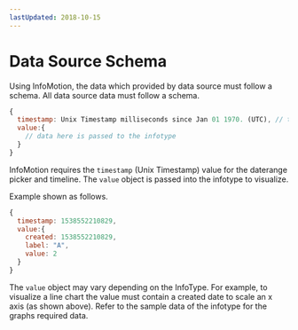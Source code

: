 ```yaml
---
lastUpdated: 2018-10-15
---
```


# Data Source Schema 

Using InfoMotion, the data which provided by data source must follow a schema. 
All data source data must follow a schema. 

```javascript 
{ 
  timestamp: Unix Timestamp milliseconds since Jan 01 1970. (UTC), // timestamp for daterange, timeline and querying. 
  value:{ 
    // data here is passed to the infotype 
  } 
} 
``` 

InfoMotion requires the `timestamp` (Unix Timestamp) value for the daterange picker and timeline. The `value` object is passed into the infotype to visualize. 

Example shown as follows.

```javascript
{
  timestamp: 1538552210829,
  value:{ 
    created: 1538552210829,
    label: "A",
    value: 2
  } 
} 
```

The `value` object may vary depending on the InfoType. 
For example, to visualize a line chart the value must contain a created date to scale an x axis (as shown above). Refer to the sample data of the infotype for the graphs required data. 
